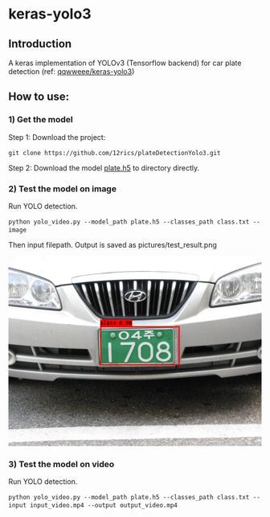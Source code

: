 # keras-yolo3

## Introduction

A keras implementation of YOLOv3 (Tensorflow backend) for car plate detection (ref: [qqwweee/keras-yolo3](https://github.com/qqwweee/keras-yolo3))

## How to use:

### 1) Get the model

Step 1: Download the project:
```
git clone https://github.com/12rics/plateDetectionYolo3.git
```

Step 2: Download the model [plate.h5](https://drive.google.com/open?id=1a7SdZqNH2Ueh0Ohr-oRwftGPKIC3RNXm) to directory directly.

### 2) Test the model on image
Run YOLO detection.
```
python yolo_video.py --model_path plate.h5 --classes_path class.txt --image
```
Then input filepath. Output is saved as pictures/test_result.png

![Plate](pictures/plate1.png)

### 3) Test the model on video

Run YOLO detection.
```
python yolo_video.py --model_path plate.h5 --classes_path class.txt --input input_video.mp4 --output output_video.mp4
```
